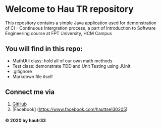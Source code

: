 # Welcome to Hau TR repository
This repository contains a simple Java application used for demonstration of CI - Continuous Intergration process, a part of Introduction to Software Engineering course at FPT University, HCM Campus

## You will find in this repo:
* MathUtil class: hold all of our own math methods
* Test class: demonstrate TDD and Unit Testing using JUnit
* .gitignore
* Markdown file itself

## Connect me via
1. [GitHub](https://github.com/hautr33)
2. [Facebook] (https://www.facebook.com/hauttse130205)

#### © 2020 by hautr33
